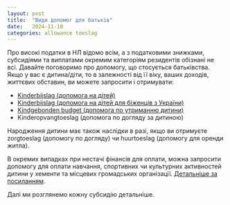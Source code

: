 ```yaml
---
layout: post
title:  "Види допомог для батьків"
date:   2024-11-10
categories: allowance toeslag
---
```

Про високі податки в НЛ відомо всім, а з податковими знижками, субсидіями та виплатами окремим категоріям резидентів обізнані не всі.
Давайте поговоримо про допомогу, що стосується батьківства.
Якщо у вас є дитина/діти, то в залежності від її віку, ваших доходів, життєвих обставин, ви можете запросити і отримувати:
- [Kinderbijslag (допомога на дітей)](https://blog.taxua.nl/allowance/toeslag/kinderbijslag/2024/11/11/kinderbijslag.html)
- [Kinderbijslag (допомога на дітей для біженців з України)](https://blog.taxua.nl/allowance/toeslag/kinderbijslag/ukrainians/2024/11/12/kinderbijslag-ukrainians.html)
- [Kindgebonden budget (допомога по утриманню дитини)](https://blog.taxua.nl/allowance/toeslag/kindgebonden/budget/2024/11/13/kindgebonden-budget.html)
- Kinderopvangtoeslag (допомога по догляду за дитиною)

Народження дитини має також наслідки в разі, якщо ви отримуєте zorgtoeslag (допомогу по догляду) чи huurtoeslag (допомогу для оренди житла).

В окремих випадках при нестачі фінансів для оплати, можна запросити допомогу для оплати навчання, спортивних чи культурних активностей дитини у хементи та місцевих громадських організації. [Детальніше за посиланням](https://www.samenvoorallekinderen.nl).

Далі ми розглянемо кожну субсидію детальніше.
